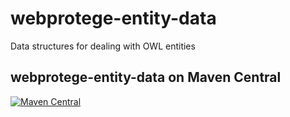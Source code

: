 # webprotege-entity-data
Data structures for dealing with OWL entities


## webprotege-entity-data on Maven Central

[![Maven Central](https://maven-badges.herokuapp.com/maven-central/edu.stanford.protege/webprotege-entity-data/badge.svg)](https://maven-badges.herokuapp.com/maven-central/edu.stanford.protege/webprotege-entity-data)
